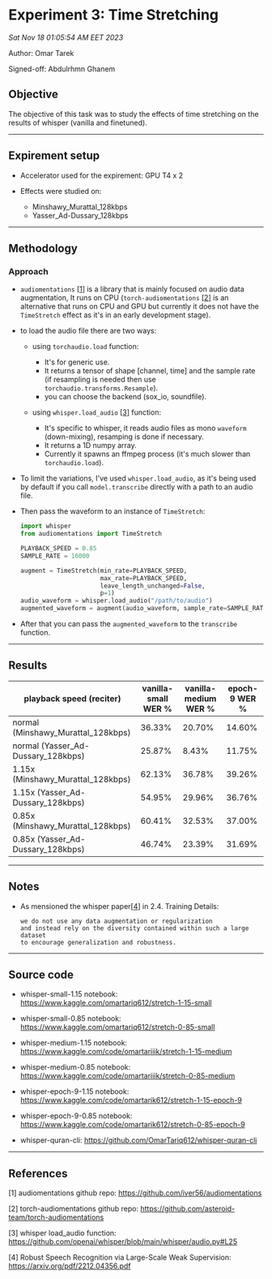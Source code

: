 # Experiment 3: Time Stretching

_Sat Nov 18 01:05:54 AM EET 2023_

Author: Omar Tarek

Signed-off: Abdulrhmn Ghanem


## Objective

The objective of this task was to study the effects of time stretching on the results of whisper (vanilla and finetuned).

---


## Expirement setup

  * Accelerator used for the expirement: GPU T4 x 2

  * Effects were studied on:
    - Minshawy_Murattal_128kbps
    - Yasser_Ad-Dussary_128kbps

---


## Methodology

### Approach

* `audiomentations` [[1](https://github.com/iver56/audiomentations)] is a library that is mainly focused on audio data augmentation, It runs on CPU (`torch-audiomentations` [[2](https://github.com/asteroid-team/torch-audiomentations)]  is an alternative that runs on CPU and GPU  but currently it does not have the `TimeStretch` effect as it's in an early development stage).

* to load the audio file there are two ways:
  * using `torchaudio.load` function:
    * It's for generic use.
    * It returns a tensor of shape [channel, time] and the sample rate (if resampling is needed then use `torchaudio.transforms.Resample`).
    * you can choose the backend (sox_io, soundfile).

  * using `whisper.load_audio` [[3](https://github.com/openai/whisper/blob/main/whisper/audio.py#L25)] function:
    * It's specific to whisper, it reads audio files as mono `waveform` (down-mixing), resamping is done if necessary.
    * It returns a 1D numpy array.
    * Currently it spawns an ffmpeg process (it's much slower than `torchaudio.load`).

* To limit the variations, I've used `whisper.load_audio`, as it's being used by default if you call `model.transcribe` directly with a path to an audio file.

* Then pass the waveform to an instance of `TimeStretch`:

  ```python
  import whisper
  from audiomentations import TimeStretch

  PLAYBACK_SPEED = 0.85
  SAMPLE_RATE = 16000

  augment = TimeStretch(min_rate=PLAYBACK_SPEED,
                        max_rate=PLAYBACK_SPEED,
                        leave_length_unchanged=False,
                        p=1)
  audio_waveform = whisper.load_audio("/path/to/audio")
  augmented_waveform = augment(audio_waveform, sample_rate=SAMPLE_RATE)
  ```

* After that you can pass the `augmented_waveform` to the `transcribe` function.

---


## Results

| playback speed (reciter)            | vanilla-small WER % | vanilla-medium WER % | epoch-9 WER % |
|-------------------------------------|---------------------|----------------------|---------------|
| normal (Minshawy_Murattal_128kbps)  |       36.33%        |         20.70%       |     14.60%    |
| normal (Yasser_Ad-Dussary_128kbps)  |       25.87%        |         8.43%        |     11.75%    |
| 1.15x (Minshawy_Murattal_128kbps)   |       62.13%        |         36.78%       |     39.26%    |
| 1.15x (Yasser_Ad-Dussary_128kbps)   |       54.95%        |         29.96%       |     36.76%    |
| 0.85x (Minshawy_Murattal_128kbps)   |       60.41%        |         32.53%       |     37.00%    |
| 0.85x (Yasser_Ad-Dussary_128kbps)   |       46.74%        |         23.39%       |     31.69%    |

---

## Notes

  *  As mensioned the whisper paper[[4](https://arxiv.org/pdf/2212.04356.pdf)] in 2.4. Training Details:

      ```
      we do not use any data augmentation or regularization
      and instead rely on the diversity contained within such a large dataset
      to encourage generalization and robustness.
      ```

---


## Source code

  * whisper-small-1.15 notebook: https://www.kaggle.com/omartariq612/stretch-1-15-small

  * whisper-small-0.85 notebook: https://www.kaggle.com/omartariq612/stretch-0-85-small

  * whisper-medium-1.15 notebook: https://www.kaggle.com/code/omartariiik/stretch-1-15-medium

  * whisper-medium-0.85 notebook: https://www.kaggle.com/code/omartariiik/stretch-0-85-medium

  * whisper-epoch-9-1.15 notebook: https://www.kaggle.com/code/omartarik612/stretch-1-15-epoch-9

  * whisper-epoch-9-0.85 notebook: https://www.kaggle.com/code/omartarik612/stretch-0-85-epoch-9

  * whisper-quran-cli: https://github.com/OmarTariq612/whisper-quran-cli

---


## References

[1] audiomentations github repo: https://github.com/iver56/audiomentations

[2] torch-audiomentations github repo: https://github.com/asteroid-team/torch-audiomentations

[3] whisper load_audio function: https://github.com/openai/whisper/blob/main/whisper/audio.py#L25

[4] Robust Speech Recognition via Large-Scale Weak Supervision: https://arxiv.org/pdf/2212.04356.pdf
